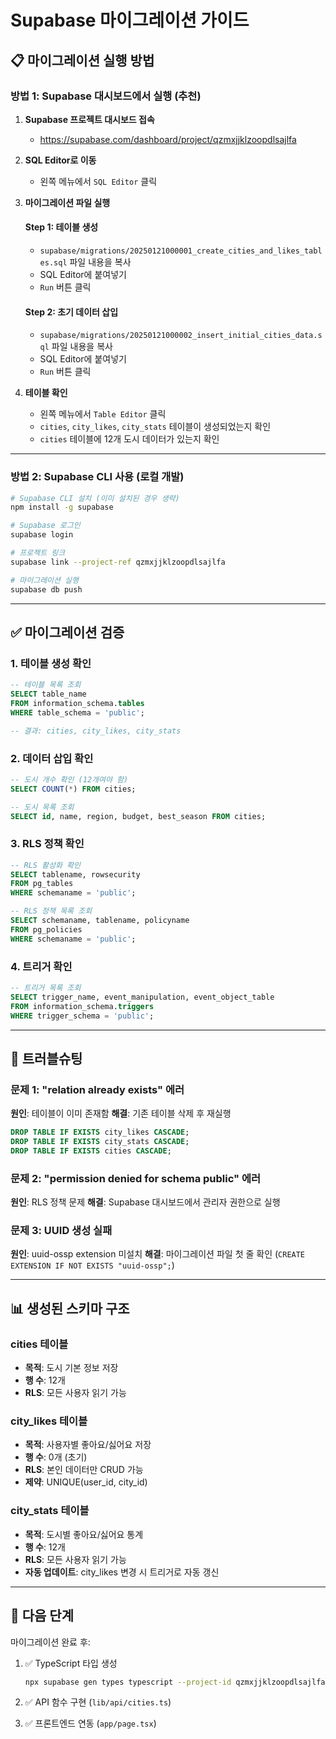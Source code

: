 # Supabase 마이그레이션 가이드

## 📋 마이그레이션 실행 방법

### 방법 1: Supabase 대시보드에서 실행 (추천)

1. **Supabase 프로젝트 대시보드 접속**
   - https://supabase.com/dashboard/project/qzmxjjklzoopdlsajlfa

2. **SQL Editor로 이동**
   - 왼쪽 메뉴에서 `SQL Editor` 클릭

3. **마이그레이션 파일 실행**

   #### Step 1: 테이블 생성
   - `supabase/migrations/20250121000001_create_cities_and_likes_tables.sql` 파일 내용을 복사
   - SQL Editor에 붙여넣기
   - `Run` 버튼 클릭

   #### Step 2: 초기 데이터 삽입
   - `supabase/migrations/20250121000002_insert_initial_cities_data.sql` 파일 내용을 복사
   - SQL Editor에 붙여넣기
   - `Run` 버튼 클릭

4. **테이블 확인**
   - 왼쪽 메뉴에서 `Table Editor` 클릭
   - `cities`, `city_likes`, `city_stats` 테이블이 생성되었는지 확인
   - `cities` 테이블에 12개 도시 데이터가 있는지 확인

---

### 방법 2: Supabase CLI 사용 (로컬 개발)

```bash
# Supabase CLI 설치 (이미 설치된 경우 생략)
npm install -g supabase

# Supabase 로그인
supabase login

# 프로젝트 링크
supabase link --project-ref qzmxjjklzoopdlsajlfa

# 마이그레이션 실행
supabase db push
```

---

## ✅ 마이그레이션 검증

### 1. 테이블 생성 확인

```sql
-- 테이블 목록 조회
SELECT table_name
FROM information_schema.tables
WHERE table_schema = 'public';

-- 결과: cities, city_likes, city_stats
```

### 2. 데이터 삽입 확인

```sql
-- 도시 개수 확인 (12개여야 함)
SELECT COUNT(*) FROM cities;

-- 도시 목록 조회
SELECT id, name, region, budget, best_season FROM cities;
```

### 3. RLS 정책 확인

```sql
-- RLS 활성화 확인
SELECT tablename, rowsecurity
FROM pg_tables
WHERE schemaname = 'public';

-- RLS 정책 목록 조회
SELECT schemaname, tablename, policyname
FROM pg_policies
WHERE schemaname = 'public';
```

### 4. 트리거 확인

```sql
-- 트리거 목록 조회
SELECT trigger_name, event_manipulation, event_object_table
FROM information_schema.triggers
WHERE trigger_schema = 'public';
```

---

## 🔧 트러블슈팅

### 문제 1: "relation already exists" 에러
**원인**: 테이블이 이미 존재함
**해결**: 기존 테이블 삭제 후 재실행

```sql
DROP TABLE IF EXISTS city_likes CASCADE;
DROP TABLE IF EXISTS city_stats CASCADE;
DROP TABLE IF EXISTS cities CASCADE;
```

### 문제 2: "permission denied for schema public" 에러
**원인**: RLS 정책 문제
**해결**: Supabase 대시보드에서 관리자 권한으로 실행

### 문제 3: UUID 생성 실패
**원인**: uuid-ossp extension 미설치
**해결**: 마이그레이션 파일 첫 줄 확인 (`CREATE EXTENSION IF NOT EXISTS "uuid-ossp";`)

---

## 📊 생성된 스키마 구조

### cities 테이블
- **목적**: 도시 기본 정보 저장
- **행 수**: 12개
- **RLS**: 모든 사용자 읽기 가능

### city_likes 테이블
- **목적**: 사용자별 좋아요/싫어요 저장
- **행 수**: 0개 (초기)
- **RLS**: 본인 데이터만 CRUD 가능
- **제약**: UNIQUE(user_id, city_id)

### city_stats 테이블
- **목적**: 도시별 좋아요/싫어요 통계
- **행 수**: 12개
- **RLS**: 모든 사용자 읽기 가능
- **자동 업데이트**: city_likes 변경 시 트리거로 자동 갱신

---

## 🎯 다음 단계

마이그레이션 완료 후:

1. ✅ TypeScript 타입 생성
   ```bash
   npx supabase gen types typescript --project-id qzmxjjklzoopdlsajlfa > lib/database.types.ts
   ```

2. ✅ API 함수 구현 (`lib/api/cities.ts`)

3. ✅ 프론트엔드 연동 (`app/page.tsx`)
